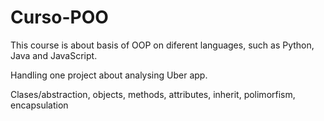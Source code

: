 # Curso-POO

This course is about basis of OOP on diferent languages, such as Python, Java and JavaScript.

Handling one project about analysing Uber app.

Clases/abstraction, objects, methods, attributes, inherit, polimorfism, encapsulation
